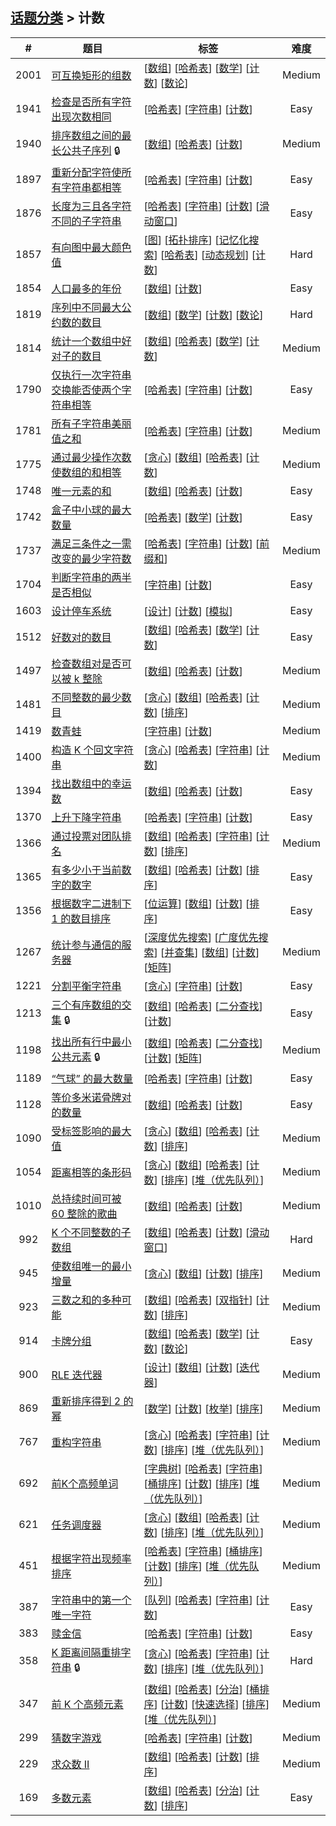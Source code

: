 <!--|This file generated by command(leetcode tag); DO NOT EDIT.            |-->
<!--+----------------------------------------------------------------------+-->
<!--|@author    openset <openset.wang@gmail.com>                           |-->
<!--|@link      https://github.com/openset                                 |-->
<!--|@home      https://github.com/openset/leetcode                        |-->
<!--+----------------------------------------------------------------------+-->

## [话题分类](../README.md) > 计数

| # | 题目 | 标签 | 难度 |
| :-: | - | - | :-: |
| 2001 | [可互换矩形的组数](../../problems/number-of-pairs-of-interchangeable-rectangles) | [[数组](../array/README.md)] [[哈希表](../hash-table/README.md)] [[数学](../math/README.md)] [[计数](../counting/README.md)] [[数论](../number-theory/README.md)]  | Medium |
| 1941 | [检查是否所有字符出现次数相同](../../problems/check-if-all-characters-have-equal-number-of-occurrences) | [[哈希表](../hash-table/README.md)] [[字符串](../string/README.md)] [[计数](../counting/README.md)]  | Easy |
| 1940 | [排序数组之间的最长公共子序列](../../problems/longest-common-subsequence-between-sorted-arrays) 🔒 | [[数组](../array/README.md)] [[哈希表](../hash-table/README.md)] [[计数](../counting/README.md)]  | Medium |
| 1897 | [重新分配字符使所有字符串都相等](../../problems/redistribute-characters-to-make-all-strings-equal) | [[哈希表](../hash-table/README.md)] [[字符串](../string/README.md)] [[计数](../counting/README.md)]  | Easy |
| 1876 | [长度为三且各字符不同的子字符串](../../problems/substrings-of-size-three-with-distinct-characters) | [[哈希表](../hash-table/README.md)] [[字符串](../string/README.md)] [[计数](../counting/README.md)] [[滑动窗口](../sliding-window/README.md)]  | Easy |
| 1857 | [有向图中最大颜色值](../../problems/largest-color-value-in-a-directed-graph) | [[图](../graph/README.md)] [[拓扑排序](../topological-sort/README.md)] [[记忆化搜索](../memoization/README.md)] [[哈希表](../hash-table/README.md)] [[动态规划](../dynamic-programming/README.md)] [[计数](../counting/README.md)]  | Hard |
| 1854 | [人口最多的年份](../../problems/maximum-population-year) | [[数组](../array/README.md)] [[计数](../counting/README.md)]  | Easy |
| 1819 | [序列中不同最大公约数的数目](../../problems/number-of-different-subsequences-gcds) | [[数组](../array/README.md)] [[数学](../math/README.md)] [[计数](../counting/README.md)] [[数论](../number-theory/README.md)]  | Hard |
| 1814 | [统计一个数组中好对子的数目](../../problems/count-nice-pairs-in-an-array) | [[数组](../array/README.md)] [[哈希表](../hash-table/README.md)] [[数学](../math/README.md)] [[计数](../counting/README.md)]  | Medium |
| 1790 | [仅执行一次字符串交换能否使两个字符串相等](../../problems/check-if-one-string-swap-can-make-strings-equal) | [[哈希表](../hash-table/README.md)] [[字符串](../string/README.md)] [[计数](../counting/README.md)]  | Easy |
| 1781 | [所有子字符串美丽值之和](../../problems/sum-of-beauty-of-all-substrings) | [[哈希表](../hash-table/README.md)] [[字符串](../string/README.md)] [[计数](../counting/README.md)]  | Medium |
| 1775 | [通过最少操作次数使数组的和相等](../../problems/equal-sum-arrays-with-minimum-number-of-operations) | [[贪心](../greedy/README.md)] [[数组](../array/README.md)] [[哈希表](../hash-table/README.md)] [[计数](../counting/README.md)]  | Medium |
| 1748 | [唯一元素的和](../../problems/sum-of-unique-elements) | [[数组](../array/README.md)] [[哈希表](../hash-table/README.md)] [[计数](../counting/README.md)]  | Easy |
| 1742 | [盒子中小球的最大数量](../../problems/maximum-number-of-balls-in-a-box) | [[哈希表](../hash-table/README.md)] [[数学](../math/README.md)] [[计数](../counting/README.md)]  | Easy |
| 1737 | [满足三条件之一需改变的最少字符数](../../problems/change-minimum-characters-to-satisfy-one-of-three-conditions) | [[哈希表](../hash-table/README.md)] [[字符串](../string/README.md)] [[计数](../counting/README.md)] [[前缀和](../prefix-sum/README.md)]  | Medium |
| 1704 | [判断字符串的两半是否相似](../../problems/determine-if-string-halves-are-alike) | [[字符串](../string/README.md)] [[计数](../counting/README.md)]  | Easy |
| 1603 | [设计停车系统](../../problems/design-parking-system) | [[设计](../design/README.md)] [[计数](../counting/README.md)] [[模拟](../simulation/README.md)]  | Easy |
| 1512 | [好数对的数目](../../problems/number-of-good-pairs) | [[数组](../array/README.md)] [[哈希表](../hash-table/README.md)] [[数学](../math/README.md)] [[计数](../counting/README.md)]  | Easy |
| 1497 | [检查数组对是否可以被 k 整除](../../problems/check-if-array-pairs-are-divisible-by-k) | [[数组](../array/README.md)] [[哈希表](../hash-table/README.md)] [[计数](../counting/README.md)]  | Medium |
| 1481 | [不同整数的最少数目](../../problems/least-number-of-unique-integers-after-k-removals) | [[贪心](../greedy/README.md)] [[数组](../array/README.md)] [[哈希表](../hash-table/README.md)] [[计数](../counting/README.md)] [[排序](../sorting/README.md)]  | Medium |
| 1419 | [数青蛙](../../problems/minimum-number-of-frogs-croaking) | [[字符串](../string/README.md)] [[计数](../counting/README.md)]  | Medium |
| 1400 | [构造 K 个回文字符串](../../problems/construct-k-palindrome-strings) | [[贪心](../greedy/README.md)] [[哈希表](../hash-table/README.md)] [[字符串](../string/README.md)] [[计数](../counting/README.md)]  | Medium |
| 1394 | [找出数组中的幸运数](../../problems/find-lucky-integer-in-an-array) | [[数组](../array/README.md)] [[哈希表](../hash-table/README.md)] [[计数](../counting/README.md)]  | Easy |
| 1370 | [上升下降字符串](../../problems/increasing-decreasing-string) | [[哈希表](../hash-table/README.md)] [[字符串](../string/README.md)] [[计数](../counting/README.md)]  | Easy |
| 1366 | [通过投票对团队排名](../../problems/rank-teams-by-votes) | [[数组](../array/README.md)] [[哈希表](../hash-table/README.md)] [[字符串](../string/README.md)] [[计数](../counting/README.md)] [[排序](../sorting/README.md)]  | Medium |
| 1365 | [有多少小于当前数字的数字](../../problems/how-many-numbers-are-smaller-than-the-current-number) | [[数组](../array/README.md)] [[哈希表](../hash-table/README.md)] [[计数](../counting/README.md)] [[排序](../sorting/README.md)]  | Easy |
| 1356 | [根据数字二进制下 1 的数目排序](../../problems/sort-integers-by-the-number-of-1-bits) | [[位运算](../bit-manipulation/README.md)] [[数组](../array/README.md)] [[计数](../counting/README.md)] [[排序](../sorting/README.md)]  | Easy |
| 1267 | [统计参与通信的服务器](../../problems/count-servers-that-communicate) | [[深度优先搜索](../depth-first-search/README.md)] [[广度优先搜索](../breadth-first-search/README.md)] [[并查集](../union-find/README.md)] [[数组](../array/README.md)] [[计数](../counting/README.md)] [[矩阵](../matrix/README.md)]  | Medium |
| 1221 | [分割平衡字符串](../../problems/split-a-string-in-balanced-strings) | [[贪心](../greedy/README.md)] [[字符串](../string/README.md)] [[计数](../counting/README.md)]  | Easy |
| 1213 | [三个有序数组的交集](../../problems/intersection-of-three-sorted-arrays) 🔒 | [[数组](../array/README.md)] [[哈希表](../hash-table/README.md)] [[二分查找](../binary-search/README.md)] [[计数](../counting/README.md)]  | Easy |
| 1198 | [找出所有行中最小公共元素](../../problems/find-smallest-common-element-in-all-rows) 🔒 | [[数组](../array/README.md)] [[哈希表](../hash-table/README.md)] [[二分查找](../binary-search/README.md)] [[计数](../counting/README.md)] [[矩阵](../matrix/README.md)]  | Medium |
| 1189 | [“气球” 的最大数量](../../problems/maximum-number-of-balloons) | [[哈希表](../hash-table/README.md)] [[字符串](../string/README.md)] [[计数](../counting/README.md)]  | Easy |
| 1128 | [等价多米诺骨牌对的数量](../../problems/number-of-equivalent-domino-pairs) | [[数组](../array/README.md)] [[哈希表](../hash-table/README.md)] [[计数](../counting/README.md)]  | Easy |
| 1090 | [受标签影响的最大值](../../problems/largest-values-from-labels) | [[贪心](../greedy/README.md)] [[数组](../array/README.md)] [[哈希表](../hash-table/README.md)] [[计数](../counting/README.md)] [[排序](../sorting/README.md)]  | Medium |
| 1054 | [距离相等的条形码](../../problems/distant-barcodes) | [[贪心](../greedy/README.md)] [[数组](../array/README.md)] [[哈希表](../hash-table/README.md)] [[计数](../counting/README.md)] [[排序](../sorting/README.md)] [[堆（优先队列）](../heap-priority-queue/README.md)]  | Medium |
| 1010 | [总持续时间可被 60 整除的歌曲](../../problems/pairs-of-songs-with-total-durations-divisible-by-60) | [[数组](../array/README.md)] [[哈希表](../hash-table/README.md)] [[计数](../counting/README.md)]  | Medium |
| 992 | [K 个不同整数的子数组](../../problems/subarrays-with-k-different-integers) | [[数组](../array/README.md)] [[哈希表](../hash-table/README.md)] [[计数](../counting/README.md)] [[滑动窗口](../sliding-window/README.md)]  | Hard |
| 945 | [使数组唯一的最小增量](../../problems/minimum-increment-to-make-array-unique) | [[贪心](../greedy/README.md)] [[数组](../array/README.md)] [[计数](../counting/README.md)] [[排序](../sorting/README.md)]  | Medium |
| 923 | [三数之和的多种可能](../../problems/3sum-with-multiplicity) | [[数组](../array/README.md)] [[哈希表](../hash-table/README.md)] [[双指针](../two-pointers/README.md)] [[计数](../counting/README.md)] [[排序](../sorting/README.md)]  | Medium |
| 914 | [卡牌分组](../../problems/x-of-a-kind-in-a-deck-of-cards) | [[数组](../array/README.md)] [[哈希表](../hash-table/README.md)] [[数学](../math/README.md)] [[计数](../counting/README.md)] [[数论](../number-theory/README.md)]  | Easy |
| 900 | [RLE 迭代器](../../problems/rle-iterator) | [[设计](../design/README.md)] [[数组](../array/README.md)] [[计数](../counting/README.md)] [[迭代器](../iterator/README.md)]  | Medium |
| 869 | [重新排序得到 2 的幂](../../problems/reordered-power-of-2) | [[数学](../math/README.md)] [[计数](../counting/README.md)] [[枚举](../enumeration/README.md)] [[排序](../sorting/README.md)]  | Medium |
| 767 | [重构字符串](../../problems/reorganize-string) | [[贪心](../greedy/README.md)] [[哈希表](../hash-table/README.md)] [[字符串](../string/README.md)] [[计数](../counting/README.md)] [[排序](../sorting/README.md)] [[堆（优先队列）](../heap-priority-queue/README.md)]  | Medium |
| 692 | [前K个高频单词](../../problems/top-k-frequent-words) | [[字典树](../trie/README.md)] [[哈希表](../hash-table/README.md)] [[字符串](../string/README.md)] [[桶排序](../bucket-sort/README.md)] [[计数](../counting/README.md)] [[排序](../sorting/README.md)] [[堆（优先队列）](../heap-priority-queue/README.md)]  | Medium |
| 621 | [任务调度器](../../problems/task-scheduler) | [[贪心](../greedy/README.md)] [[数组](../array/README.md)] [[哈希表](../hash-table/README.md)] [[计数](../counting/README.md)] [[排序](../sorting/README.md)] [[堆（优先队列）](../heap-priority-queue/README.md)]  | Medium |
| 451 | [根据字符出现频率排序](../../problems/sort-characters-by-frequency) | [[哈希表](../hash-table/README.md)] [[字符串](../string/README.md)] [[桶排序](../bucket-sort/README.md)] [[计数](../counting/README.md)] [[排序](../sorting/README.md)] [[堆（优先队列）](../heap-priority-queue/README.md)]  | Medium |
| 387 | [字符串中的第一个唯一字符](../../problems/first-unique-character-in-a-string) | [[队列](../queue/README.md)] [[哈希表](../hash-table/README.md)] [[字符串](../string/README.md)] [[计数](../counting/README.md)]  | Easy |
| 383 | [赎金信](../../problems/ransom-note) | [[哈希表](../hash-table/README.md)] [[字符串](../string/README.md)] [[计数](../counting/README.md)]  | Easy |
| 358 | [K 距离间隔重排字符串](../../problems/rearrange-string-k-distance-apart) 🔒 | [[贪心](../greedy/README.md)] [[哈希表](../hash-table/README.md)] [[字符串](../string/README.md)] [[计数](../counting/README.md)] [[排序](../sorting/README.md)] [[堆（优先队列）](../heap-priority-queue/README.md)]  | Hard |
| 347 | [前 K 个高频元素](../../problems/top-k-frequent-elements) | [[数组](../array/README.md)] [[哈希表](../hash-table/README.md)] [[分治](../divide-and-conquer/README.md)] [[桶排序](../bucket-sort/README.md)] [[计数](../counting/README.md)] [[快速选择](../quickselect/README.md)] [[排序](../sorting/README.md)] [[堆（优先队列）](../heap-priority-queue/README.md)]  | Medium |
| 299 | [猜数字游戏](../../problems/bulls-and-cows) | [[哈希表](../hash-table/README.md)] [[字符串](../string/README.md)] [[计数](../counting/README.md)]  | Medium |
| 229 | [求众数 II](../../problems/majority-element-ii) | [[数组](../array/README.md)] [[哈希表](../hash-table/README.md)] [[计数](../counting/README.md)] [[排序](../sorting/README.md)]  | Medium |
| 169 | [多数元素](../../problems/majority-element) | [[数组](../array/README.md)] [[哈希表](../hash-table/README.md)] [[分治](../divide-and-conquer/README.md)] [[计数](../counting/README.md)] [[排序](../sorting/README.md)]  | Easy |
